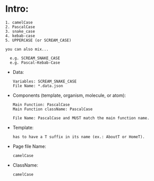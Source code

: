 # Intro:

```
1. camelCase
2. PascalCase
3. snake_case
4. kebab-case
5. UPPERCASE (or SCREAM_CASE)

you can also mix...

  e.g. SCREAM_SNAKE_CASE
  e.g. Pascal-Kebab-Case

```

- Data:

      Variables: SCREAM_SNAKE_CASE
      File Name: *.data.json

- Components (template, organism, molecule, or atom):

      Main Function: PascalCase
      Main Function className: PascalCase

      File Name: PascalCase and MUST match the main function name.

- Template:

      has to have a T suffix in its name (ex.: AboutT or HomeT).

- Page file Name:

      camelCase

- ClassName:

      camelCase
